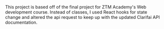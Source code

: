 This project is based off of the final project for ZTM Academy's Web development course. 
Instead of classes, I used React hooks for state change and altered the api request to 
keep up with the updated Clarifai API documentation.
